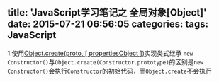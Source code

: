 title: 'JavaScript学习笔记之 全局对象[Object]'
date: 2015-07-21 06:56:05
categories:
tags: JavaScript
---

1.使用[Object.create(proto, [ propertiesObject ])](https://developer.mozilla.org/zh-CN/docs/Web/JavaScript/Reference/Global_Objects/Object/create)实现类式继承
`new Constructor()`与`Object.create(Constructor.prototype)`的区别是`new Constructor()`会执行`Constructor`的初始代码，而`Object.create`不会执行